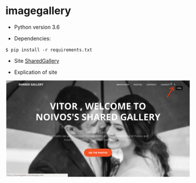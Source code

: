 # imagegallery

- Python version 3.6

- Dependencies:
```
$ pip install -r requirements.txt
```
- Site [SharedGallery](https://github.com/user/repo/blob/branch/other_file.md)

- Explication of site

<p align="center">
    <img width="500" height="auto" src="https://github.com/AndressaStefany/imagegallery/raw/master/photos/static/img/show_help.png">
</p>
